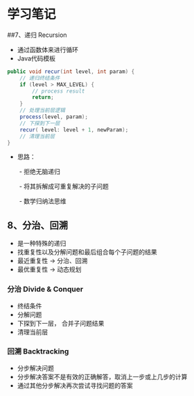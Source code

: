 # 学习笔记
##7、递归 Recursion

- 通过函数体来进行循环
- Java代码模板

```java
public void recur(int level, int param) {
    // 递归终结条件
    if (level > MAX_LEVEL) {
        // process result
        return;
    }
    // 处理当前层逻辑
    process(level, param);
  	// 下探到下一层
    recur( level: level + 1, newParam);
  	// 清理当前层
}
```

- 思路：

  ​	- 拒绝无脑递归

  ​	- 将其拆解成可重复解决的子问题

  ​	- 数学归纳法思维

## 8、分治、回溯

- 是一种特殊的递归
- 找重复性以及分解问题和最后组合每个子问题的结果
- 最近重复性 -> 分治、回溯
- 最优重复性 -> 动态规划

### 分治 Divide & Conquer

- 终结条件
- 分解问题
- 下探到下一层， 合并子问题结果
- 清理当前层

### 回溯 Backtracking

- 分步解决问题
- 分步解决答案不是有效的正确解答，取消上一步或上几步的计算
- 通过其他分步解决再次尝试寻找问题的答案